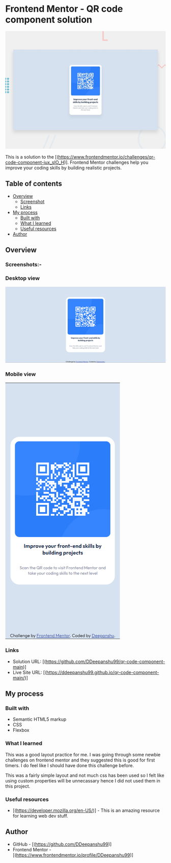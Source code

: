 # Frontend Mentor - QR code component solution
![Design preview for the QR code component coding challenge](./design/desktop-preview.jpg)

This is a solution to the [(https://www.frontendmentor.io/challenges/qr-code-component-iux_sIO_H)]. Frontend Mentor challenges help you improve your coding skills by building realistic projects. 

## Table of contents

- [Overview](#overview)
  - [Screenshot](#screenshot)
  - [Links](#links)
- [My process](#my-process)
  - [Built with](#built-with)
  - [What I learned](#what-i-learned)
  - [Useful resources](#useful-resources)
- [Author](#author)

## Overview

### Screenshots:-
### Desktop view
![](/Screenshot-desktop.png)
### Mobile view
![](/Screenshot-mobile.png)

### Links

- Solution URL: [(https://github.com/DDeepanshu99/qr-code-component-main)]
- Live Site URL: [(https://ddeepanshu99.github.io/qr-code-component-main/)]

## My process

### Built with

- Semantic HTML5 markup
- CSS
- Flexbox

### What I learned

This was a good layout practice for me. I was going through some newbie challenges on frontend mentor and they suggested this is good for first timers. I do feel like I should have done this challenge before.

This was a fairly simple layout and not much css has been used so I felt like using custom properties will be unnecassary hence I did not used them in this project.


### Useful resources

- [(https://developer.mozilla.org/en-US/)] - This is an amazing resource for learning web dev stuff.

## Author

- GitHub - [(https://github.com/DDeepanshu99)]
- Frontend Mentor - [(https://www.frontendmentor.io/profile/DDeepanshu99)]

